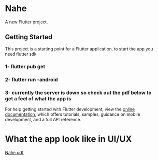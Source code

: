 # Nahe

A new Flutter project.

## Getting Started

This project is a starting point for a Flutter application.
to start the app you need flutter sdk

### 1- flutter pub get 
### 2- flutter run -android
### 3- currently the server is down so check out the pdf below to get a feel of what the app is 


For help getting started with Flutter development, view the
[online documentation](https://docs.flutter.dev/), which offers tutorials,
samples, guidance on mobile development, and a full API reference.
# What the app look like in UI/UX 
[Nahe.pdf](https://github.com/EzzEldinMahmoud/graduation-project-nahe/files/9019756/Nahe.pdf)

